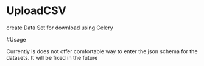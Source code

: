 # UploadCSV
create Data Set for download using Celery

#Usage

Currently is does not offer comfortable way to enter the json schema for the datasets. It will be fixed in the future
